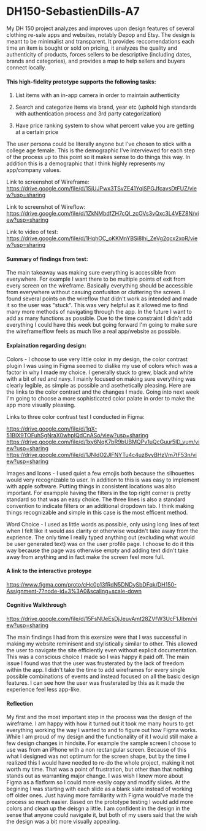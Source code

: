 # DH150-SebastienDills-A7
My DH 150 project analyzes and improves upon design features of several clothing re-sale apps and websites, notably Depop and Etsy. The design is meant to be minimalist and transparent. It provides reccomendations each time an item is bought or sold on pricing, it analyzes the quality and authenticity of products, forces sellers to be descriptive (including dates, brands and categories), and provides a map to help sellers and buyers connect locally. 

#### This high-fidelity prototype supports the following tasks:

1) List items with an in-app camera in order to maintain authenticity

2) Search and categorize items via brand, year etc (uphold high standards with authentication process and 3rd party categorization)

3) Have price ranking system to show what percent value you are getting at a certain price

The user persona could be literally anyone but I've chosen to stick with a college age female. This is the demographic I've interviewed for each step of the process up to this point so it makes sense to do things this way. In addition this is a demographic that I think highly represents my app/company values. 

Link to screenshot of Wireframe:
https://drive.google.com/file/d/1SjUJPwx3TSvZE41YqiSPGJfcavsDtFUZ/view?usp=sharing

Link to screenshot of Wireflow:
https://drive.google.com/file/d/1ZkNMbdfZH7cQl_zcOVs3vQxc3L4VEZ8N/view?usp=sharing

Link to video of test:
https://drive.google.com/file/d/1HqhOC_oKKMnYBSi8lhi_ZeVg2qcx2xoR/view?usp=sharing

#### Summary of findings from test: 

The main takeaway was making sure everything is accessible from everywhere. For example I want there to be multiple points of exit from every screen on the wireframe. Basically everything should be accessible from everywhere without casuing confusiton or cluttering the screen. I found several points on the wireflow that didn't work as intended and made it so the user was "stuck". This was very helpful as it allowed me to find many more methods of navigating through the app. In the future I want to add as many functions as possible. Due to the time constraint I didn't add everything I could have this week but going forward I'm going to make sure the wireframe/flow feels as much like a real app/website as possible. 

#### Explaination regarding design: 

Colors - I choose to use very little color in my design, the color contrast plugin I was using in Figma seemed to dislike my use of colors which was a factor in why I made my choice. I generally stuck to grew, black and white with a bit of red and navy. I mainly focused on making sure everything was clearly legible, as simple as possible and asethetically pleasing. Here are the links to the color contract and the changes I made. Going into next week I'm going to choose a more sophisticated color palate in order to make the app more visually pleasing. 

Links to three color contrast test I conducted in Figma:

https://drive.google.com/file/d/1qX-51BIX9TOFuhSgNraX0whpIQdCnASo/view?usp=sharing
https://drive.google.com/file/d/1xy6NqK7bR9bUBMQPv1uQcGuur5lD_vum/view?usp=sharing
https://drive.google.com/file/d/1JNldO2JlFNYTu4c4uz8vyBHzVm7tF53n/view?usp=sharing

Images and Icons - I used quiet a few emojis both because the silhouettes would very recognizable to user. In addition to this is was easy to implement with apple software. Putting things in consistent locations was also important. For exampple having the filters in the top right corner is pretty standard so that was an easy choice. The three lines is also a standard convention to indicate filters or an additional dropdown tab. I think making things recognizable and simple in this case is the most efficent method. 

Word Choice - I used as little words as possible, only using long lines of text when I felt like it would ass clarity or otherwise wouldn't take away from the exprience. The only time I really typed anything out (excluding what would be user generated text) was on the user profile page. I choose to do it this way because the page was otherwise empty and adding text didn't take away from anything and in fact make the screen feel more full. 

#### A link to the interactive protoype

https://www.figma.com/proto/cHc0p13fRdN5DNDySbDFqk/DH150-Assignment-7?node-id=3%3A0&scaling=scale-down

#### Cognitive Walkthrough 

https://drive.google.com/file/d/15FsNUeEsDjJeuvAmt28ZVfW3UcF1JIbm/view?usp=sharing

The main findings I had from this exersize were that I was successful in making my website reminisent and stylistically similar to other. This allowed the user to navigate the site efficiently even without explicit documentation. This was a conscious choice I made so I was happy it paid off. The main issue I found was that the user was frusterated by the lack of freedom within the app. I didn't take the time to add wireframes for every single possible combinations of events and instead focused on all the basic design features. I can see how the user was frusterated by this as it made the experience feel less app-like. 

#### Reflection

My first and the most important step in the process was the design of the wireframe. I am happy with how it turned out it took me many hours to get everything working the way I wanted to and to figure out how Figma works. While I am proud of my design and the functionality of it I would still make a few design changes in hindsite. For example the sample screen I choose to use was from an iPhone with a non rectangular screen. Because of this what I designed was not optimum for the screen shape, but by the time I realized this I would have needed to re-do the whole project, making it not worth my time. That was a point of frustration, but other than that nothing stands out as warranting major change. I was wish I knew more about Figma as a flatform so I could more easily copy and modify slides. At the begining I was starting with each slide as a blank slate instead of working off older ones. Just having more familiarity with Figma would've made the process so much easier. Based on the prototype testing I would add more colors and clean up the deisgn a little. I am confident in the design in the sense that anyone could navigate it, but both of my users said that the wish the design was a bit more visually appealing. 



